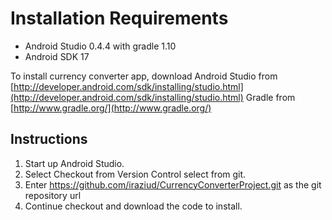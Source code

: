 # Installation Requirements

 * Android Studio 0.4.4 with gradle 1.10
 * Android SDK 17

To install currency converter app, download 
Android Studio from [http://developer.android.com/sdk/installing/studio.html](http://developer.android.com/sdk/installing/studio.html)
Gradle from [http://www.gradle.org/](http://www.gradle.org/)


## Instructions

1.  Start up Android Studio.  
2.  Select Checkout from Version Control select from git.
3.  Enter https://github.com/iraziud/CurrencyConverterProject.git as the git repository url
4.  Continue checkout and download the code to install.
